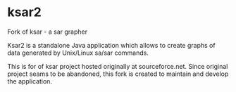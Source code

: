# ksar2
Fork of ksar - a sar grapher

Ksar2 is a standalone Java application which allows to create graphs of data generated 
by Unix/Linux sa/sar commands.

This is for of ksar project hosted originally at sourceforce.net. Since original project 
seams to be abandoned, this fork is created to maintain and develop the application.
